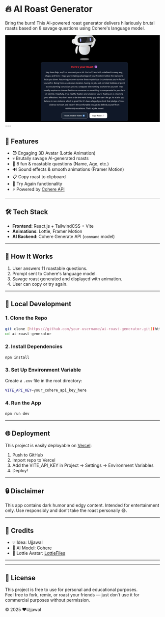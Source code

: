 # 🔥 AI Roast Generator

Bring the burn! This AI-powered roast generator delivers hilariously brutal roasts based on 8 savage questions using Cohere's language model.

![Demo Screenshot](./public/image.png) ---

## 🚀 Features

- 😈 Engaging 3D Avatar (Lottie Animation)
- 💀 Brutally savage AI-generated roasts
- 🎯 8 fun & roastable questions (Name, Age, etc.)
- 🔊 Sound effects & smooth animations (Framer Motion)
- 📋 Copy roast to clipboard
- 🔁 Try Again functionality
- ⚡ Powered by [Cohere API](https://cohere.com)

---

## 🛠️ Tech Stack

- **Frontend**: React.js + TailwindCSS + Vite
- **Animations**: Lottie, Framer Motion
- **AI Backend**: Cohere Generate API (`command` model)

---

## 🧠 How It Works

1. User answers 11 roastable questions.
2. Prompt sent to Cohere's language model.
3. Savage roast generated and displayed with animation.
4. User can copy or try again.

---

## 🧪 Local Development

### 1. Clone the Repo

```bash
git clone [https://github.com/your-username/ai-roast-generator.git](https://github.com/your-username/ai-roast-generator.git)
cd ai-roast-generator
```

### 2. Install Dependencies
```bash
npm install
```

### 3. Set Up Environment Variable
Create a ```.env``` file in the root directory:
```bash
VITE_API_KEY=your_cohere_api_key_here
```

### 4. Run the App
```bash
npm run dev
```

---

## 🌐 Deployment

This project is easily deployable on [Vercel](https://vercel.com):

1. Push to GitHub
2. Import repo to Vercel
3. Add the VITE_API_KEY in Project → Settings → Environment Variables
4. Deploy!

---

## 🔒 Disclaimer

This app contains dark humor and edgy content. Intended for entertainment only. Use responsibly and don’t take the roast personally 😅.

---

## 🤝 Credits

- 💡 Idea: Ujjawal
- 🤖 AI Model: [Cohere](https://cohere.com/)
- 🎨 Lottie Avatar: [LottieFiles](https://lottiefiles.com/)

---
---

## 📜 License


This project is free to use for personal and educational purposes.  
Feel free to fork, remix, or roast your friends — just don’t use it for commercial purposes without permission.

© 2025 ❤️Ujjawal


